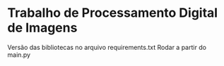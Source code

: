 # Trabalho de Processamento Digital de Imagens

Versão das bibliotecas no arquivo requirements.txt
Rodar a partir do main.py
